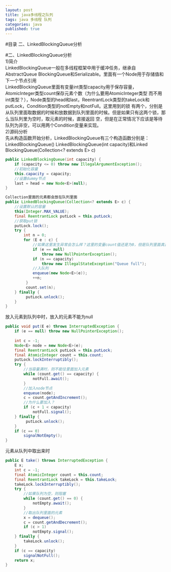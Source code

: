```yaml
---
layout: post
title: java多线程之队列
tags: java 多线程 队列
categories: java
published: true
---
```


#目录
二、LinkedBlockingQueue分析</br>


#二、LinkedBlockingQueue分析</br>
1)简介</br>
LinkedBlockingQueue一般在多线程框架中用于缓冲任务，继承自AbstractQueue BlockingQueue和Serializable。里面有一个Node用于存储值和
下一个节点引用</br>
LinkedBlockingQueue里面有变量int类型capacity用于保存容量，AtomicInteger类型count保存元素个数（为什么要用AtomicInteger类型
而不用int类型？），Node类型的head和last，ReentrantLock类型的takeLock和putLock，Condition类型的notEmpty和notFull。这里用到的锁
有两个，分别是从队列里面取数据的时候和放数据到队列里面的时候。但是如果只有这两个锁，那么当队列里为空时，取元素的时候，直接返回
空，但是在正常情况下应该是等待队列为非空，可以用两个Condition变量来实现。</br>
2)源码分析</br>
先从构造函数开始分析，LinkedBlockingQueue有三个构造函数分别是：LinkedBlockingQueue() LinkedBlockingQueue(int capacity)和Linked
BlockingQueue(Collection<? extends E> c)</br>
~~~java
public LinkedBlockingQueue(int capacity) {
	if (capacity <= 0) throw new IllegalArgumentException();
	//初始化容量
    this.capacity = capacity;
	//设置dummy节点
    last = head = new Node<E>(null);
}

Collection里面的元素都会放在队列里面
public LinkedBlockingQueue(Collection<? extends E> c) {
	//设置默认的容量
	this(Integer.MAX_VALUE);
    final ReentrantLock putLock = this.putLock;
	//获取put锁
    putLock.lock();
    try {
    	int n = 0;
        for (E e : c) {
			//如果这里发生异常会怎么样？这里的变量count值还是为0，但是队列里面真正的元素个数不为0
        	if (e == null)
            	throw new NullPointerException();
            if (n == capacity)
                throw new IllegalStateException("Queue full");
            //入队列
			enqueue(new Node<E>(e));
            ++n;
         }
         count.set(n);
    } finally {
         putLock.unlock();
    }
}
~~~
放入元素到队列中时，放入的元素不能为null</br>
~~~java
public void put(E e) throws InterruptedException {
	if (e == null) throw new NullPointerException();
  
	int c = -1;
    Node<E> node = new Node<E>(e);
    final ReentrantLock putLock = this.putLock;
    final AtomicInteger count = this.count;
    putLock.lockInterruptibly();
    try {
	    //当容量满时，则不能往里面加入元素
   	    while (count.get() == capacity) {
    	   	notFull.await();
        }
  	    //加入node节点
        enqueue(node);
        c = count.getAndIncrement();
        //为什么要加入？ 
		if (c + 1 < capacity)
         	notFull.signal();
    } finally {
         putLock.unlock();
    }
    if (c == 0)
        signalNotEmpty();
}
~~~
元素从队列中取出来时</br>
~~~java
public E take() throws InterruptedException {
	E x;
    int c = -1;
    final AtomicInteger count = this.count;
    final ReentrantLock takeLock = this.takeLock;
    takeLock.lockInterruptibly();
    try {
		//如果队列为空，则阻塞
    	while (count.get() == 0) {
        	notEmpty.await();
        }
		//取出队列里面的元素
        x = dequeue();
        c = count.getAndDecrement();
        if (c > 1)
        	notEmpty.signal();
    } finally {
        takeLock.unlock();
    }
    if (c == capacity)
    	signalNotFull();
    return x;
}
~~~



